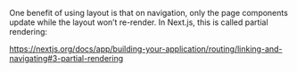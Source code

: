 One benefit of using layout is that on navigation, only the page components update while the layout won’t re-render. In Next.js, this is called partial rendering:

https://nextjs.org/docs/app/building-your-application/routing/linking-and-navigating#3-partial-rendering
